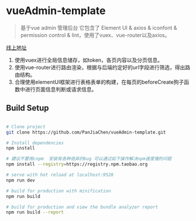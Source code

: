 # vueAdmin-template

> 基于vue admin 管理后台 它包含了 Element UI & axios & iconfont & permission control & lint，使用了vuex、vue-router以及axios。

[线上地址](http://47.92.106.10:28889)

1. 使用vuex进行全局信息储存，如token，各页内容以及分页信息。
2. 使用vue-router进行路由渲染，根据与后端约定好的url字段进行筛选，得出路由结构。
3. 合理使用elementUI框架进行表格表单的构建，在每页的beforeCreate狗子函数中进行页面信息判断或请求信息。


## Build Setup

``` bash

# Clone project
git clone https://github.com/PanJiaChen/vueAdmin-template.git

# Install dependencies
npm install

# 建议不要用cnpm  安装有各种诡异的bug 可以通过如下操作解决npm速度慢的问题
npm install --registry=https://registry.npm.taobao.org

# serve with hot reload at localhost:9528
npm run dev

# build for production with minification
npm run build

# build for production and view the bundle analyzer report
npm run build --report
```